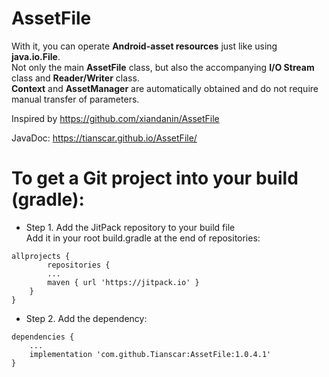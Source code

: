 # AssetFile

With it, you can operate **Android-asset resources** just like using **java.io.File**.<br/>
Not only the main **AssetFile** class, but also the accompanying **I/O Stream** class and **Reader/Writer** class.<br/>
**Context** and **AssetManager** are automatically obtained and do not require manual transfer of parameters.<br/>

Inspired by https://github.com/xiandanin/AssetFile

JavaDoc: https://tianscar.github.io/AssetFile/

# To get a Git project into your build (gradle):

* Step 1. Add the JitPack repository to your build file<br/>
Add it in your root build.gradle at the end of repositories:<br/>
```
allprojects {
        repositories {
		...
		maven { url 'https://jitpack.io' }
	}
}
```

* Step 2. Add the dependency:<br/>
```
dependencies {
	...
	implementation 'com.github.Tianscar:AssetFile:1.0.4.1'
}
```

